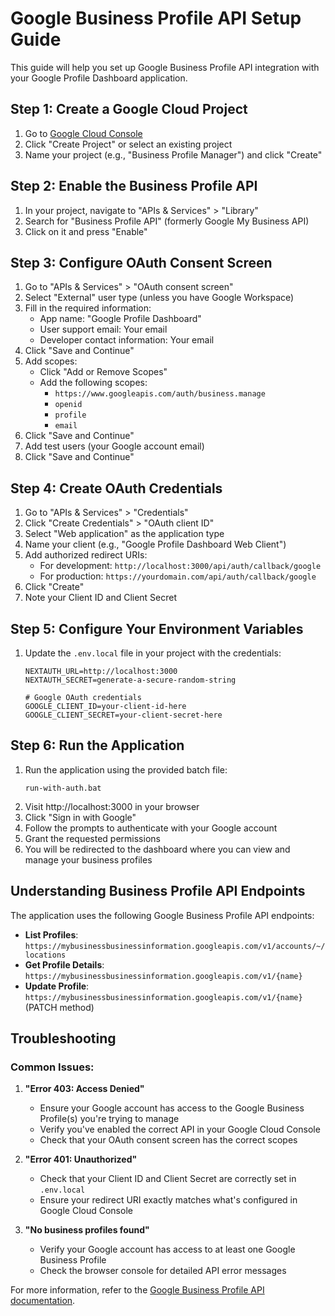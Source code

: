 # Google Business Profile API Setup Guide

This guide will help you set up Google Business Profile API integration with your Google Profile Dashboard application.

## Step 1: Create a Google Cloud Project

1. Go to [Google Cloud Console](https://console.cloud.google.com/)
2. Click "Create Project" or select an existing project
3. Name your project (e.g., "Business Profile Manager") and click "Create"

## Step 2: Enable the Business Profile API

1. In your project, navigate to "APIs & Services" > "Library"
2. Search for "Business Profile API" (formerly Google My Business API)
3. Click on it and press "Enable"

## Step 3: Configure OAuth Consent Screen

1. Go to "APIs & Services" > "OAuth consent screen"
2. Select "External" user type (unless you have Google Workspace)
3. Fill in the required information:
   - App name: "Google Profile Dashboard"
   - User support email: Your email
   - Developer contact information: Your email
4. Click "Save and Continue"
5. Add scopes:
   - Click "Add or Remove Scopes"
   - Add the following scopes:
     - `https://www.googleapis.com/auth/business.manage`
     - `openid`
     - `profile`
     - `email`
6. Click "Save and Continue"
7. Add test users (your Google account email)
8. Click "Save and Continue"

## Step 4: Create OAuth Credentials

1. Go to "APIs & Services" > "Credentials"
2. Click "Create Credentials" > "OAuth client ID"
3. Select "Web application" as the application type
4. Name your client (e.g., "Google Profile Dashboard Web Client")
5. Add authorized redirect URIs:
   - For development: `http://localhost:3000/api/auth/callback/google`
   - For production: `https://yourdomain.com/api/auth/callback/google`
6. Click "Create"
7. Note your Client ID and Client Secret

## Step 5: Configure Your Environment Variables

1. Update the `.env.local` file in your project with the credentials:
   ```
   NEXTAUTH_URL=http://localhost:3000
   NEXTAUTH_SECRET=generate-a-secure-random-string
   
   # Google OAuth credentials
   GOOGLE_CLIENT_ID=your-client-id-here
   GOOGLE_CLIENT_SECRET=your-client-secret-here
   ```

## Step 6: Run the Application

1. Run the application using the provided batch file:
   ```
   run-with-auth.bat
   ```
2. Visit http://localhost:3000 in your browser
3. Click "Sign in with Google"
4. Follow the prompts to authenticate with your Google account
5. Grant the requested permissions
6. You will be redirected to the dashboard where you can view and manage your business profiles

## Understanding Business Profile API Endpoints

The application uses the following Google Business Profile API endpoints:

- **List Profiles**: `https://mybusinessbusinessinformation.googleapis.com/v1/accounts/~/locations`
- **Get Profile Details**: `https://mybusinessbusinessinformation.googleapis.com/v1/{name}`
- **Update Profile**: `https://mybusinessbusinessinformation.googleapis.com/v1/{name}` (PATCH method)

## Troubleshooting

### Common Issues:

1. **"Error 403: Access Denied"**
   - Ensure your Google account has access to the Google Business Profile(s) you're trying to manage
   - Verify you've enabled the correct API in your Google Cloud Console
   - Check that your OAuth consent screen has the correct scopes

2. **"Error 401: Unauthorized"**
   - Check that your Client ID and Client Secret are correctly set in `.env.local`
   - Ensure your redirect URI exactly matches what's configured in Google Cloud Console

3. **"No business profiles found"**
   - Verify your Google account has access to at least one Google Business Profile
   - Check the browser console for detailed API error messages

For more information, refer to the [Google Business Profile API documentation](https://developers.google.com/my-business/reference/rest). 